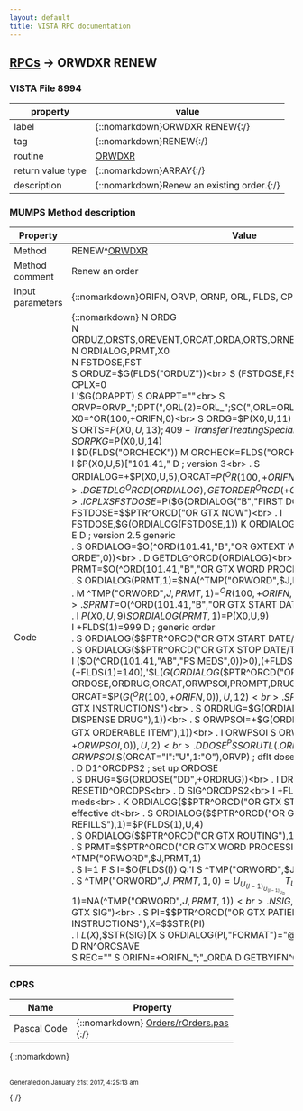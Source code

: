 ```yaml
---
layout: default
title: VISTA RPC documentation
---
```




## [RPCs](TableOfContent.md) &#8594; ORWDXR RENEW 



### VISTA File 8994 


 property | value 
--- | --- 
 label | {::nomarkdown}ORWDXR RENEW{:/}
 tag | {::nomarkdown}RENEW{:/}
 routine | [ORWDXR](http://code.osehra.org/dox/Routine_ORWDXR_source.html)
 return value type | {::nomarkdown}ARRAY{:/}
 description | {::nomarkdown}Renew an existing order.{:/}


### MUMPS Method description

 Property | Value 
 --- | --- 
 Method | RENEW^[ORWDXR](http://code.osehra.org/dox/Routine_ORWDXR_source.html)
 Method comment | Renew an order
 Input parameters | {::nomarkdown}ORIFN, ORVP, ORNP, ORL, FLDS, CPLX, ORAPPT{:/}
 Code | {::nomarkdown}  N ORDG<br> N ORDUZ,ORSTS,OREVENT,ORCAT,ORDA,ORTS,ORNEW,ORCHECK,ORLOG,ORPKG<br> N ORDIALOG,PRMT,X0<br> N FSTDOSE,FST<br> S ORDUZ=$G(FLDS("ORDUZ"))<br> S (FSTDOSE,FST)=0<br> I '$D(CPLX) S CPLX=0<br> I '$G(ORAPPT) S ORAPPT=""<br> S ORVP=ORVP_";DPT(",ORL(2)=ORL_";SC(",ORL=ORL(2)<br> S X0=^OR(100,+ORIFN,0)<br> S ORDG=$P(X0,U,11)<br> S ORTS=$P(X0,U,13) ; 409 - Transfer Treating Specialty<br> S ORPKG=$P(X0,U,14)<br> I $D(FLDS("ORCHECK")) M ORCHECK=FLDS("ORCHECK")<br> I $P(X0,U,5)["101.41," D                        ; version 3<br> . S ORDIALOG=+$P(X0,U,5),ORCAT=$P(^OR(100,+ORIFN,0),U,12)<br> . D GETDLG^ORCD(ORDIALOG),GETORDER^ORCD(+ORIFN)<br> . I CPLX S FSTDOSE=$P($G(ORDIALOG("B","FIRST DOSE")),U,2) S:'FSTDOSE FSTDOSE=$$PTR^ORCD("OR GTX NOW")<br> . I FSTDOSE,$G(ORDIALOG(FSTDOSE,1)) K ORDIALOG(FSTDOSE,1)<br> E  D                                            ; version 2.5 generic<br> . S ORDIALOG=$O(^ORD(101.41,"B","OR GXTEXT WORD PROCESSING ORDE",0))<br> . D GETDLG^ORCD(ORDIALOG)<br> . S PRMT=$O(^ORD(101.41,"B","OR GTX WORD PROCESSING 1",0))<br> . S ORDIALOG(PRMT,1)=$NA(^TMP("ORWORD",$J,PRMT,1))<br> . M ^TMP("ORWORD",$J,PRMT,1)=^OR(100,+ORIFN,1)<br> . S PRMT=$O(^ORD(101.41,"B","OR GTX START DATE/TIME",0))<br> . I $P(X0,U,9) S ORDIALOG(PRMT,1)=$P(X0,U,9)<br> I +FLDS(1)=999 D  ; generic order<br> . S ORDIALOG($$PTR^ORCD("OR GTX START DATE/TIME"),1)=$P(FLDS(1),U,2)<br> . S ORDIALOG($$PTR^ORCD("OR GTX STOP DATE/TIME"),1)=$P(FLDS(1),U,3)<br> I ($O(^ORD(101.41,"AB","PS MEDS",0))>0),(+FLDS(1)=130)!(+FLDS(1)=135)!(+FLDS(1)=140),'$L($G(ORDIALOG($$PTR^ORCD("OR GTX SIG"),1))) D<br> . N ORDOSE,ORDRUG,ORCAT,ORWPSOI,PROMPT,DRUG<br> . S ORCAT=$P($G(^OR(100,+ORIFN,0)),U,12)<br> . S PROMPT=$$PTR^ORCD("OR GTX INSTRUCTIONS")<br> . S ORDRUG=$G(ORDIALOG($$PTR^ORCD("OR GTX DISPENSE DRUG"),1))<br> . S ORWPSOI=+$G(ORDIALOG($$PTR^ORCD("OR GTX ORDERABLE ITEM"),1))<br> . I ORWPSOI S ORWPSOI=+$P($G(^ORD(101.43,+ORWPSOI,0)),U,2)<br> . D DOSE^PSSORUTL(.ORDOSE,ORWPSOI,$S(ORCAT="I":"U",1:"O"),ORVP)       ; dflt doses<br> . D D1^ORCDPS2  ; set up ORDOSE<br> . S DRUG=$G(ORDOSE("DD",+ORDRUG))<br> . I DRUG,ORCAT="O" D RESETID^ORCDPS<br> . D SIG^ORCDPS2<br> I +FLDS(1)=140 D  ; outpatient meds<br> . K ORDIALOG($$PTR^ORCD("OR GTX START DATE"),1) ; remove effective dt<br> . S ORDIALOG($$PTR^ORCD("OR GTX REFILLS"),1)=$P(FLDS(1),U,4)<br> . S ORDIALOG($$PTR^ORCD("OR GTX ROUTING"),1)=$P(FLDS(1),U,5)<br> . S PRMT=$$PTR^ORCD("OR GTX WORD PROCESSING 1")<br> . K ^TMP("ORWORD",$J,PRMT,1)<br> . S I=1 F  S I=$O(FLDS(I)) Q:'I  S ^TMP("ORWORD",$J,PRMT,1,I-1,0)=FLDS(I)<br> . S ^TMP("ORWORD",$J,PRMT,1,0)=U_U_(I-1)_U_(I-1)_U_DT_U<br> . S ORDIALOG(PRMT,1)=$NA(^TMP("ORWORD",$J,PRMT,1))<br> . N SIG,PI,X S SIG=$$PTR^ORCD("OR GTX SIG")<br> . S PI=$$PTR^ORCD("OR GTX PATIENT INSTRUCTIONS"),X=$$STR(PI)<br> . I $L(X),$$STR(SIG)[X S ORDIALOG(PI,"FORMAT")="@" ;PI in Sig<br> D RN^ORCSAVE<br> S REC="" S ORIFN=+ORIFN_";"_ORDA D GETBYIFN^ORWORR(.REC,ORIFN){:/}


### CPRS

 Name | Property 
 --- | --- 
 Pascal Code | {::nomarkdown} <a href="https://github.com/OSEHRA/VistA/blob/master/Packages/Order%20Entry%20Results%20Reporting/CPRS/CPRS-Chart/Orders/rOrders.pas">Orders/rOrders.pas</a><br/>{:/}

{::nomarkdown} <br/><br/><p style="font-size: 11px">Generated on January 21st 2017, 4:25:13 am</p>{:/}